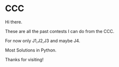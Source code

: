 # CCC
Hi there.

These are all the past contests I can do from the CCC.

For now only J1,J2,J3 and maybe J4.

Most Solutions in Python.

Thanks for visiting!
